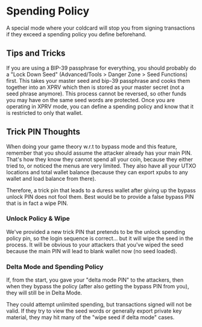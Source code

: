 
# Spending Policy

A special mode where your coldcard will stop you from signing transactions if
they exceed a spending policy you define beforehand.



## Tips and Tricks

If you are using a BIP-39 passphrase for everything, you should
probably do a "Lock Down Seed" (Advanced/Tools > Danger Zone > Seed
Functions) first. This takes your master seed and bip-39 passphrase
and cooks them together into an XPRV which then is stored as your
master secret (not a seed phrase anymore). This process cannot be
reversed, so other funds you may have on the same seed words are
protected. Once you are operating in XPRV mode, you can define a
spending policy and know that it is restricted to only that wallet.

## Trick PIN Thoughts

When doing your game theory w.r.t to bypass mode and this feature,
remember that you should assume the attacker already has your main
PIN. That's how they know they cannot spend all your coin, because
they either tried to, or noticed the menus are very limited. They also
have all your UTXO locations and total wallet balance (because they
can export xpubs to any wallet and load balance from there).

Therefore, a trick pin that leads to a duress wallet after giving up 
the bypass unlock PIN does not fool them. Best would be to provide
a false bypass PIN that is in fact a wipe PIN.

### Unlock Policy & Wipe

We've provided a new trick PIN that pretends to be the unlock
spending policy pin, so the login sequence is correct... but it
will wipe the seed in the process. It will be obvious to your
attackers that you've wiped the seed because the main PIN will lead
to blank wallet now (no seed loaded).

### Delta Mode and Spending Policy

If, from the start, you gave your "delta mode PIN" to the attackers,
then when they bypass the policy (after also getting the bypass PIN from you),
they will still be in Delta Mode.

They could attempt unlimited spending, but transactions signed will
not be valid. If they try to view the seed words or generally export
private key material, they may hit many of the "wipe seed if delta mode"
cases.
